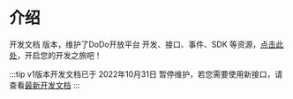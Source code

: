 # 介绍

开发文档 <Badge type="warning" text="v1" vertical="middle" /> 版本，维护了DoDo开放平台 开发、接口、事件、SDK 等资源，[点击此处](./start/development.md)，开启您的开发之旅吧！

:::tip
v1版本开发文档已于 2022年10月31日 暂停维护，若您需要使用新接口，请查看[最新开发文档](../../dev/)
:::

